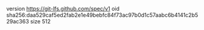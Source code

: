 version https://git-lfs.github.com/spec/v1
oid sha256:daa529caf5ed2fab2e1e49bebfc84f73ac97b0d1c57aabc6b4141c2b529ac363
size 512
